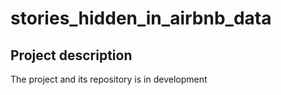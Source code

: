 # stories_hidden_in_airbnb_data

## Project description
The project and its repository is in development
